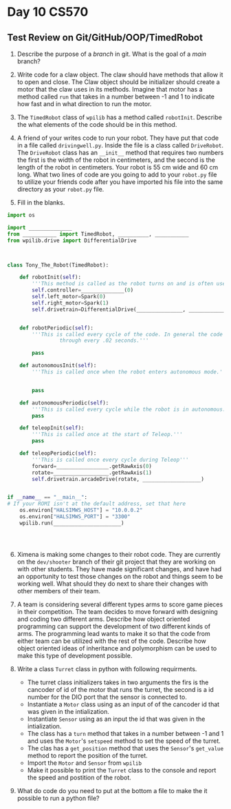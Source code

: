 [comment]: render
# Day 10 CS570
## Test Review on Git/GitHub/OOP/TimedRobot


1. Describe the purpose of a *branch* in git. What is the goal of a *main* branch?




2. Write code for a claw object. The claw should have methods that allow it to open and close. The Claw object should be 
initializer should create a motor that the claw uses in its methods. Imagine that motor has a method called ```run``` that
takes in a number between -1 and 1 to indicate how fast and in what direction to run the motor.



3. The ```TimedRobot``` class of ```wpilib``` has a method  called ```robotInit```. Describe the what elements of the code
should be in this method.




4. A friend of your writes code to run your robot. They have put that code in a file called ```drivingwell.py```. Inside the
file is a class called ```DriveRobot```. The ```DriveRobot``` class has an ```__init__``` method that requires two numbers 
the first is the width of the robot in centimeters, and the second is the length of the robot in centimeters. Your robot
is 55 cm wide and 60 cm long. What two lines of code are you going to add to your ```robot.py``` file to utilize your friends
code after you have imported his file into the same directory as your ```robot.py``` file. 





5. Fill in the blanks.


```python
import os

import ______________
from ___________ import TimedRobot, __________, ___________
from wpilib.drive import DifferentialDrive



class Tony_The_Robot(TimedRobot):

    def robotInit(self):
        '''This method is called as the robot turns on and is often used to setup the joysticks and other presets.'''
        self.controller=______________(0)
        self.left_motor=Spark(0)
        self.right_motor=Spark(1)
        self.drivetrain=DifferentialDrive(_______________, __________________)


    def robotPeriodic(self):
        '''This is called every cycle of the code. In general the code is loop
                 through every .02 seconds.'''

        pass

    def autonomousInit(self):
        '''This is called once when the robot enters autonomous mode.'''


        pass

    def autonomousPeriodic(self):
        '''This is called every cycle while the robot is in autonomous.'''
        pass

    def teleopInit(self):
        '''This is called once at the start of Teleop.'''
        pass

    def teleopPeriodic(self):
        '''This is called once every cycle during Teleop'''
        forward=_________________.getRawAxis(0)
        rotate=__________________.getRawAxis(1)
        self.drivetrain.arcadeDrive(rotate, ___________________)


if __name__ == "__main__":
# If your ROMI isn't at the default address, set that here
    os.environ["HALSIMWS_HOST"] = "10.0.0.2"
    os.environ["HALSIMWS_PORT"] = "3300"
    wpilib.run(______________________)





```


6. Ximena is making some changes to their robot code. They are currently on the ```dev/shooter``` branch of their git project 
that they are working on with other students. They have made significant changes, and have had an opportunity to test those
changes on the robot and things seem to be working well. What should they do next to share their changes with other members
of their team.








7. A team is considering several different types arms to score game pieces in their competition. The team decides to move
forward with designing and coding two different arms. Describe how object oriented 
programming can support the development of two different kinds of arms. The programming lead wants to make it so that 
the code from either team can be utilized with the rest of the code. Describe how object oriented ideas of inheritance and 
polymorphism can be used to make this type of development possible.







8. Write a class ```Turret``` class in python with following requirments.

    * The turret class initializers takes in two arguments the firs is the cancoder of id of the motor that runs the turret,
      the second is a id number for the DIO port that the sensor is connected to.
    * Instantiate a ```Motor``` class using as an input of of the cancoder id that was given in the intialization.
    * Instantiate  ```Sensor``` using as an input the id that was given in the intialization.
    * The class has a ```turn``` method that takes in a number between -1 and 1 and uses the ```Motor```'s ```setspeed```
      method to set the speed of the turret.
    * The clas has a ```get_position``` method that uses the ```Sensor```'s ```get_value``` method to report the position
      of the turret.
    * Import the ```Motor``` and ```Sensor``` from ```wpilib```
    * Make it possible to print the ```Turret``` class to the console and report the speed and postition of the robot.



9. What do code do you need to put at the bottom a file to make the it possible to run a python file?





